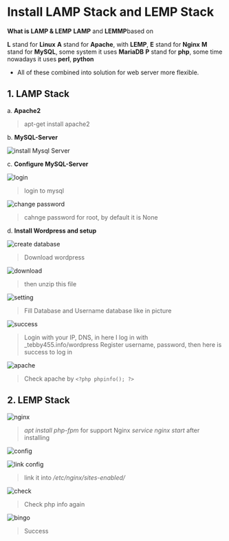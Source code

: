 # Install LAMP Stack and LEMP Stack

**What is LAMP & LEMP**
**LAMP** and **LEMMP**based on

**L** stand for **Linux**
**A** stand for **Apache**, with **LEMP**, **E** stand for **Nginx**
**M** stand for **MySQL**, some system it uses **MariaDB**
**P** stand for **php**, some time nowadays it uses **perl**, **python**

- All of these combined into solution for web server more flexible.

## 1. LAMP Stack

a. **Apache2**
> apt-get install apache2 

b. **MySQL-Server**

![install Mysql Server](images/ubuntu/installMysql-server.png)

c. **Configure MySQL-Server**

![login](images/ubuntu/login.png)
> login to mysql

![change password](images/ubuntu/changepass.png)
> cahnge password for root, by default it is None

d. **Install Wordpress and setup**

![create database](images/ubuntu/createdatabase.png)
> Download wordpress

![download](images/ubuntu/wgetwp.png)

> then unzip this file

![setting](images/ubuntu/setting.png)
> Fill Database and Username database like in picture

![success](images/ubuntu/success.png)
> Login with your IP, DNS, in here I log in with _tebby455.info/wordpress
> Register username, password, then here is success to log in


![apache](images/ubuntu/apache.png)
> Check apache by `<?php phpinfo(); ?>`

## 2. LEMP Stack

![nginx](images/ubuntu/installNginx.png)
> _apt install php-fpm_ for support Nginx
> _service nginx start_ after installing

![config](images/ubuntu/configNginx.png)

![link config](images/ubuntu/link.png)
> link it into _/etc/nginx/sites-enabled/_

![check](images/ubuntu/ngin.png)
> Check php info again

![bingo](images/ubuntu/bingo.png)
> Success